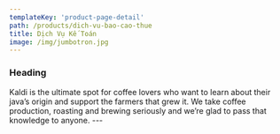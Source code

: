 ```yaml
---
templateKey: 'product-page-detail'
path: /products/dich-vu-bao-cao-thue
title: Dịch Vụ Kế Toán
image: /img/jumbotron.jpg
---
```

  <h3>Heading</h3>
  Kaldi is the ultimate spot for coffee lovers who want to learn about their
  java’s origin and support the farmers that grew it. We take coffee production,
  roasting and brewing seriously and we’re glad to pass that knowledge to
  anyone.
---
